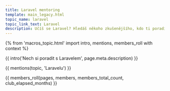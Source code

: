 ```yaml
---
title: Laravel mentoring
template: main_legacy.html
topic_name: laravel
topic_link_text: Laravel
description: Učíš se Laravel? Hledáš někoho zkušenějšího, kdo ti poradí, když se zasekneš? Kdo ti ukáže správné postupy a nasměruje tě na kvalitní návody nebo kurzy?
---
```

{% from 'macros_topic.html' import intro, mentions, members_roll with context %}

{{ intro('Nech si poradit s Laravelem', page.meta.description) }}

{{ mentions(topic, 'Laravelu') }}

{{ members_roll(pages, members, members_total_count, club_elapsed_months) }}
